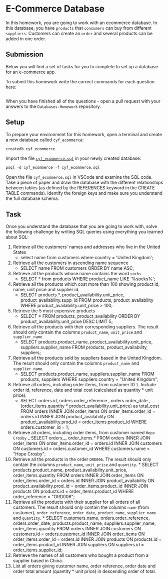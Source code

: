 # E-Commerce Database

In this homework, you are going to work with an ecommerce database. In this database, you have `products` that `consumers` can buy from different `suppliers`. Customers can create an `order` and several products can be added in one order.

## Submission

Below you will find a set of tasks for you to complete to set up a database for an e-commerce app.

To submit this homework write the correct commands for each question here:

```sql


```

When you have finished all of the questions - open a pull request with your answers to the `Databases-Homework` repository.

## Setup

To prepare your environment for this homework, open a terminal and create a new database called `cyf_ecommerce`:

```sql
createdb cyf_ecommerce
```

Import the file [`cyf_ecommerce.sql`](./cyf_ecommerce.sql) in your newly created database:

```sql
psql -d cyf_ecommerce -f cyf_ecommerce.sql
```

Open the file `cyf_ecommerce.sql` in VSCode and examine the SQL code. Take a piece of paper and draw the database with the different relationships between tables (as defined by the REFERENCES keyword in the CREATE TABLE commands). Identify the foreign keys and make sure you understand the full database schema.

## Task

Once you understand the database that you are going to work with, solve the following challenge by writing SQL queries using everything you learned about SQL:

1. Retrieve all the customers' names and addresses who live in the United States
   - select name from customers where country = 'United Kingdom';
2. Retrieve all the customers in ascending name sequence
   - SELECT name FROM customers ORDER BY name ASC;
3. Retrieve all the products whose name contains the word `socks`
   - SELECT \* from products WHERE product_name LIKE '%socks%';
4. Retrieve all the products which cost more than 100 showing product id, name, unit price and supplier id.
   - SELECT products.\*, product_availability.unit_price, product_availability.supp_id
     FROM products, product_availability
     WHERE product_availability.unit_price > 100;
5. Retrieve the 5 most expensive products
   - SELECT \* FROM products, product_availability ORDER BY product_availability.unit_price DESC
     LIMIT 5;
6. Retrieve all the products with their corresponding suppliers. The result should only contain the columns `product_name`, `unit_price` and `supplier_name`
   - SELECT products.product_name, product_availability.unit_price, suppliers.supplier_name
     FROM products, product_availability, suppliers;
7. Retrieve all the products sold by suppliers based in the United Kingdom. The result should only contain the columns `product_name` and `supplier_name`.
   - SELECT products.product_name, suppliers.supplier_name
     FROM products, suppliers
     WHERE suppliers.country = "United Kingdom";
8. Retrieve all orders, including order items, from customer ID `1`. Include order id, reference, date and total cost (calculated as quantity \* unit price).
   - SELECT orders.id, orders.order_reference , orders.order_date , (order_items.quantity \* product_availability.unit_price) as total_cost
     FROM orders
     INNER JOIN order_items ON order_items.order_id = orders.id
     INNER JOIN product_availability ON product_availability.prod_id = order_items.product_id
     WHERE orders.customer_id = 1;
9. Retrieve all orders, including order items, from customer named `Hope Crosby`
   _ SELECT orders._, order_items.\*
   FROM orders
   INNER JOIN order_items ON order_items.order_id = orders.id
   INNER JOIN customers ON customers.id = orders.customer_id
   WHERE customers.name = "Hope Crosby";
10. Retrieve all the products in the order `ORD006`. The result should only contain the columns `product_name`, `unit_price` and `quantity`. \* SELECT products.product_name, product_availability.unit_price, order_items.quantity
    FROM orders
    INNER JOIN order_items ON order_items.order_id = orders.id
    INNER JOIN product_availability ON product_availability.prod_id = order_items.product_id
    INNER JOIN products ON products.id = order_items.product_id
    WHERE order_reference = "ORD006";
11. Retrieve all the products with their supplier for all orders of all customers. The result should only contain the columns `name` (from customer), `order_reference`, `order_date`, `product_name`, `supplier_name` and `quantity`. \* SELECT customers.name, orders.order_reference, orders.order_date, products.product_name, suppliers.supplier_name, order_items.quantity
    FROM orders
    INNER JOIN customers ON customers.id = orders.customer_id
    INNER JOIN order_items ON order_items.order_id = orders.id
    INNER JOIN products ON products.id = order_items.product_id
    INNER JOIN suppliers ON suppliers.id = order_items.supplier_id;
12. Retrieve the names of all customers who bought a product from a supplier based in China.
13. List all orders giving customer name, order reference, order date and order total amount (quantity \* unit price) in descending order of total.

